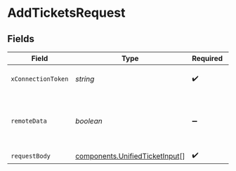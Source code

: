 # AddTicketsRequest


## Fields

| Field                                                                            | Type                                                                             | Required                                                                         | Description                                                                      |
| -------------------------------------------------------------------------------- | -------------------------------------------------------------------------------- | -------------------------------------------------------------------------------- | -------------------------------------------------------------------------------- |
| `xConnectionToken`                                                               | *string*                                                                         | :heavy_check_mark:                                                               | The connection token                                                             |
| `remoteData`                                                                     | *boolean*                                                                        | :heavy_minus_sign:                                                               | Set to true to include data from the original Ticketing software.                |
| `requestBody`                                                                    | [components.UnifiedTicketInput](../../models/components/unifiedticketinput.md)[] | :heavy_check_mark:                                                               | N/A                                                                              |